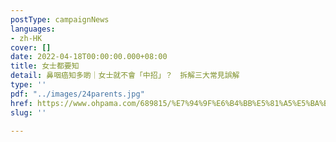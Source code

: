 ```yaml
---
postType: campaignNews
languages:
- zh-HK
cover: []
date: 2022-04-18T00:00:00.000+08:00
title: 女士都要知
detail: 鼻咽癌知多啲｜女士就不會「中招」？　拆解三大常見誤解
type: ''
pdf: "../images/24parents.jpg"
href: https://www.ohpama.com/689815/%E7%94%9F%E6%B4%BB%E5%81%A5%E5%BA%B7/%E5%81%A5%E5%BA%B7%E7%99%BE%E7%A7%91/%e9%bc%bb%e5%92%bd%e7%99%8c-%e6%97%a9%e6%9c%9f%e7%af%a9%e6%9f%a5/
slug: ''

---
```


